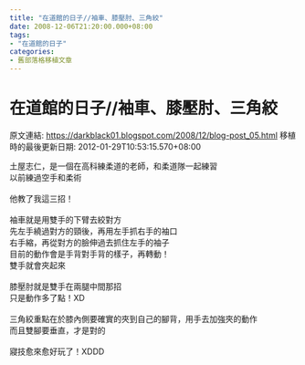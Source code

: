 ```yaml
---
title: "在道館的日子//袖車、膝壓肘、三角絞"
date: 2008-12-06T21:20:00.000+08:00
tags: 
- "在道館的日子"
categories:
- 舊部落格移植文章
---
```


# 在道館的日子//袖車、膝壓肘、三角絞

原文連結: https://darkblack01.blogspot.com/2008/12/blog-post_05.html
移植時的最後更新日期: 2012-01-29T10:53:15.570+08:00

土屋志仁，是一個在高科練柔道的老師，和柔道隊一起練習<br />以前練過空手和柔術<br /><br />他教了我這三招！<br /><br />袖車就是用雙手的下臂去絞對方<br />先左手繞過對方的頸後，再用左手抓右手的袖口<br />右手縮，再從對方的臉伸過去抓住左手的袖子<br />目前的動作會是手背對手背的樣子，再轉動！<br />雙手就會夾起來<br /><br />膝壓肘就是雙手在兩腿中間那招<br />只是動作多了點！XD<br /><br />三角絞重點在於膝內側要確實的夾到自己的腳背，用手去加強夾的動作<br />而且雙腳要垂直，才是對的<br /><br />寢技愈來愈好玩了！XDDD
